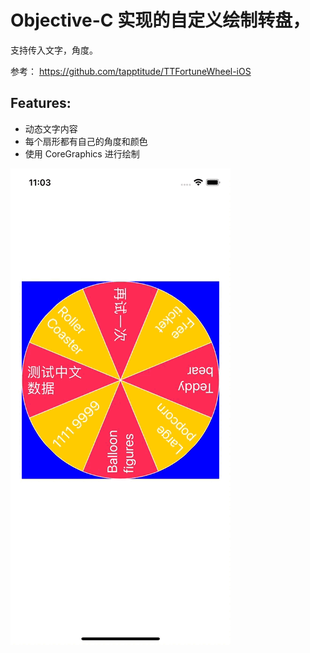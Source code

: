 # Objective-C 实现的自定义绘制转盘，

支持传入文字，角度。

参考：
https://github.com/tapptitude/TTFortuneWheel-iOS



## Features:
- 动态文字内容
- 每个扇形都有自己的角度和颜色
- 使用 CoreGraphics 进行绘制


![](/spnningWheel.gif)